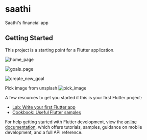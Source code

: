 # saathi

Saathi's financial app

## Getting Started

This project is a starting point for a Flutter application.

![home_page](https://user-images.githubusercontent.com/30746679/209380801-f437bf02-774d-455f-9539-cfbd5fe332a9.png)

![goals_page](https://user-images.githubusercontent.com/30746679/209380832-63f31076-0932-4243-ac1a-f0bd3c7614a2.png)

![create_new_goal](https://user-images.githubusercontent.com/30746679/209380853-cfa3fda7-3b43-47c1-9a96-8b759580a4b2.png)

Pick image from unsplash
![pick_image](https://user-images.githubusercontent.com/30746679/209380883-112600f0-b0af-473a-adfe-3442642574e4.png)


A few resources to get you started if this is your first Flutter project:

- [Lab: Write your first Flutter app](https://docs.flutter.dev/get-started/codelab)
- [Cookbook: Useful Flutter samples](https://docs.flutter.dev/cookbook)

For help getting started with Flutter development, view the
[online documentation](https://docs.flutter.dev/), which offers tutorials,
samples, guidance on mobile development, and a full API reference.
